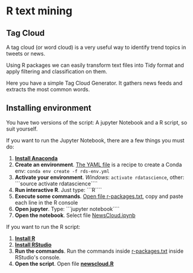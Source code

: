 # R text mining

## Tag Cloud

A tag cloud (or word cloud) is a very useful way to identify trend topics in tweets or news.

Using R packages we can easily transform text files into Tidy format and apply filtering and classification on them.

Here you have a simple Tag Cloud Generator. It gathers news feeds and extracts the most common words. 

## Installing environment

You have two versions of the script: A jupyter Notebook and a R script, so suit yourself.

If you want to run the Jupyter Notebook, there are a few things you must do: 

1) [**Install Anaconda**](https://www.anaconda.com/download/)
2) **Create an environment**. [The YAML file](./rds-env.yml) is a recipe to create a Conda env: ```conda env create -f rds-env.yml```
3) **Activate your environment**. *Windows*: ```activate rdatascience```, other: ```source activate rdatascience````
4) **Run interactive R**. Just type: ```R````
5) **Execute some commands**. [Open file r-packages.txt](./r-packages.txt), copy and paste each line in the R console
6) **Open jupyter**. Type: ```jupyter notebook````
7) **Open the notebook**. Select file [NewsCloud.ipynb](./NewsCloud.ipynb)

If you want to run the R script: 

1) [**Install R**](https://www.r-project.org)
2) [**Install RStudio**](https://www.rstudio.com)
3) **Run the commands**. Run the commands inside [r-packages.txt](./r-packages.txt) inside RStudio's console.
4) **Open the script**. Open file [**newscloud.R**](./newscloud.R)

 
